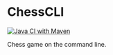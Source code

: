 # ChessCLI
[![Java CI with Maven](https://github.com/dxlin17/ChessCLI/actions/workflows/maven.yml/badge.svg?branch=main)](https://github.com/dxlin17/ChessCLI/actions/workflows/maven.yml)

Chess game on the command line.
